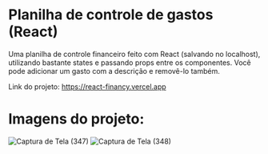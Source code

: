 # Planilha de controle de gastos (React)
Uma planilha de controle financeiro feito com React (salvando no localhost), utilizando bastante states e passando props entre os componentes. Você pode adicionar um gasto com a descrição e removê-lo também. 

Link do projeto: https://react-financy.vercel.app

# Imagens do projeto:

![Captura de Tela (347)](https://github.com/LeonardoAlves04/ReactFinancy/assets/69488943/4d9b0da8-444f-4676-b21e-e67b48c1a6de)
![Captura de Tela (348)](https://github.com/LeonardoAlves04/ReactFinancy/assets/69488943/d7939d23-cf18-4f9a-bfc5-b00149fa9b4b)

